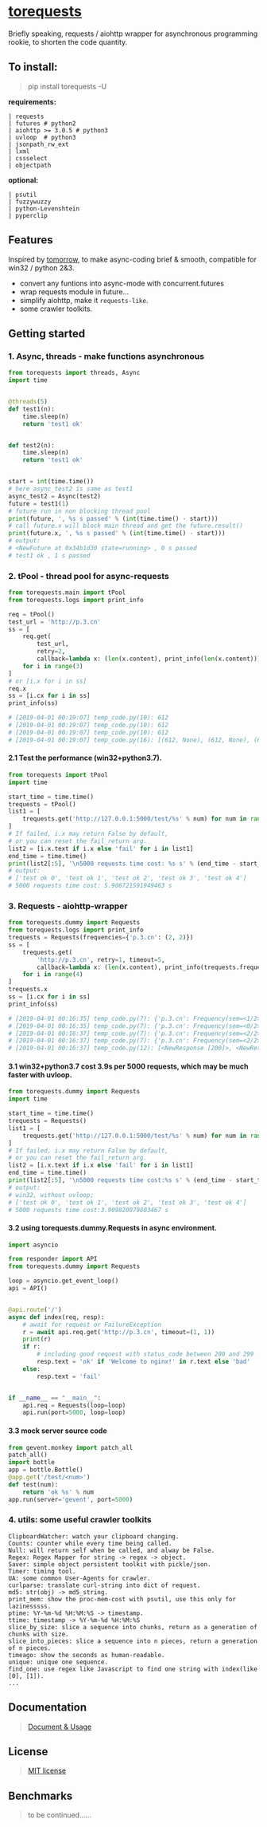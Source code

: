 # [torequests](https://github.com/ClericPy/torequests)

Briefly speaking, requests / aiohttp wrapper for asynchronous programming rookie, to shorten the code quantity. 

## To install:

> pip install torequests -U

**requirements:**

    | requests
    | futures # python2
    | aiohttp >= 3.0.5 # python3
    | uvloop  # python3
    | jsonpath_rw_ext
    | lxml
    | cssselect
    | objectpath

**optional:**

    | psutil
    | fuzzywuzzy
    | python-Levenshtein
    | pyperclip

## Features

Inspired by [tomorrow](https://github.com/madisonmay/Tomorrow), to make async-coding brief & smooth, compatible for win32 / python 2&3.

* convert any funtions into async-mode with concurrent.futures
* wrap requests module in future...
* simplify aiohttp, make it `requests-like`.
* some crawler toolkits.

## Getting started

### 1. Async, threads - make functions asynchronous

```python
from torequests import threads, Async
import time


@threads(5)
def test1(n):
    time.sleep(n)
    return 'test1 ok'


def test2(n):
    time.sleep(n)
    return 'test1 ok'


start = int(time.time())
# here async_test2 is same as test1
async_test2 = Async(test2)
future = test1(1)
# future run in non blocking thread pool
print(future, ', %s s passed' % (int(time.time() - start)))
# call future.x will block main thread and get the future.result()
print(future.x, ', %s s passed' % (int(time.time() - start)))
# output:
# <NewFuture at 0x34b1d30 state=running> , 0 s passed
# test1 ok , 1 s passed
```
### 2. tPool - thread pool for async-requests

```python
from torequests.main import tPool
from torequests.logs import print_info

req = tPool()
test_url = 'http://p.3.cn'
ss = [
    req.get(
        test_url,
        retry=2,
        callback=lambda x: (len(x.content), print_info(len(x.content))))
    for i in range(3)
]
# or [i.x for i in ss]
req.x
ss = [i.cx for i in ss]
print_info(ss)

# [2019-04-01 00:19:07] temp_code.py(10): 612
# [2019-04-01 00:19:07] temp_code.py(10): 612
# [2019-04-01 00:19:07] temp_code.py(10): 612
# [2019-04-01 00:19:07] temp_code.py(16): [(612, None), (612, None), (612, None)]

```

#### 2.1 Test the performance (win32+python3.7).

```python
from torequests import tPool
import time

start_time = time.time()
trequests = tPool()
list1 = [
    trequests.get('http://127.0.0.1:5000/test/%s' % num) for num in range(5000)
]
# If failed, i.x may return False by default,
# or you can reset the fail_return arg.
list2 = [i.x.text if i.x else 'fail' for i in list1]
end_time = time.time()
print(list2[:5], '\n5000 requests time cost: %s s' % (end_time - start_time))
# output:
# ['test ok 0', 'test ok 1', 'test ok 2', 'test ok 3', 'test ok 4'] 
# 5000 requests time cost: 5.906721591949463 s
```

### 3. Requests - aiohttp-wrapper

```python
from torequests.dummy import Requests
from torequests.logs import print_info
trequests = Requests(frequencies={'p.3.cn': (2, 2)})
ss = [
    trequests.get(
        'http://p.3.cn', retry=1, timeout=5,
        callback=lambda x: (len(x.content), print_info(trequests.frequencies)))
    for i in range(4)
]
trequests.x
ss = [i.cx for i in ss]
print_info(ss)

# [2019-04-01 00:16:35] temp_code.py(7): {'p.3.cn': Frequency(sem=<1/2>, interval=2)}
# [2019-04-01 00:16:35] temp_code.py(7): {'p.3.cn': Frequency(sem=<0/2>, interval=2)}
# [2019-04-01 00:16:37] temp_code.py(7): {'p.3.cn': Frequency(sem=<2/2>, interval=2)}
# [2019-04-01 00:16:37] temp_code.py(7): {'p.3.cn': Frequency(sem=<2/2>, interval=2)}
# [2019-04-01 00:16:37] temp_code.py(12): [<NewResponse [200]>, <NewResponse [200]>, <NewResponse [200]>, <NewResponse [200]>]

```

#### 3.1 win32+python3.7 cost 3.9s per 5000 requests, which may be much faster with uvloop.

```python
from torequests.dummy import Requests
import time

start_time = time.time()
trequests = Requests()
list1 = [
    trequests.get('http://127.0.0.1:5000/test/%s' % num) for num in range(5000)
]
# If failed, i.x may return False by default,
# or you can reset the fail_return arg.
list2 = [i.x.text if i.x else 'fail' for i in list1]
end_time = time.time()
print(list2[:5], '\n5000 requests time cost:%s s' % (end_time - start_time))
# output:
# win32, without uvloop;
# ['test ok 0', 'test ok 1', 'test ok 2', 'test ok 3', 'test ok 4'] 
# 5000 requests time cost:3.909820079803467 s
```

#### 3.2 using torequests.dummy.Requests in async environment.

```python
import asyncio

from responder import API
from torequests.dummy import Requests

loop = asyncio.get_event_loop()
api = API()


@api.route('/')
async def index(req, resp):
    # await for request or FailureException
    r = await api.req.get('http://p.3.cn', timeout=(1, 1))
    print(r)
    if r:
        # including good request with status_code between 200 and 299
        resp.text = 'ok' if 'Welcome to nginx!' in r.text else 'bad'
    else:
        resp.text = 'fail'


if __name__ == "__main__":
    api.req = Requests(loop=loop)
    api.run(port=5000, loop=loop)
```

#### 3.3 mock server source code

```python
from gevent.monkey import patch_all
patch_all()
import bottle
app = bottle.Bottle()
@app.get('/test/<num>')
def test(num):
    return 'ok %s' % num
app.run(server='gevent', port=5000)
```

### 4. utils: some useful crawler toolkits

    ClipboardWatcher: watch your clipboard changing.
    Counts: counter while every time being called.
    Null: will return self when be called, and alway be False.
    Regex: Regex Mapper for string -> regex -> object.
    Saver: simple object persistent toolkit with pickle/json.
    Timer: timing tool.
    UA: some common User-Agents for crawler.
    curlparse: translate curl-string into dict of request.
    md5: str(obj) -> md5_string.
    print_mem: show the proc-mem-cost with psutil, use this only for lazinesssss.
    ptime: %Y-%m-%d %H:%M:%S -> timestamp.
    ttime: timestamp -> %Y-%m-%d %H:%M:%S
    slice_by_size: slice a sequence into chunks, return as a generation of chunks with size.
    slice_into_pieces: slice a sequence into n pieces, return a generation of n pieces.
    timeago: show the seconds as human-readable.
    unique: unique one sequence.
    find_one: use regex like Javascript to find one string with index(like [0], [1]).
    ...


## Documentation
> [Document & Usage](https://torequests.readthedocs.io/en/latest/)

## License
> [MIT license](LICENSE)

## Benchmarks
> to be continued......
